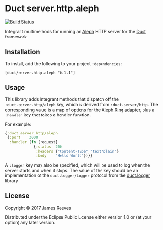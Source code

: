 # Duct server.http.aleph

[![Build Status](https://travis-ci.org/duct-framework/server.http.aleph.svg?branch=master)](https://travis-ci.org/duct-framework/server.http.aleph)

Integrant multimethods for running an [Aleph][] HTTP server for the
[Duct][] framework.

[aleph]: http://aleph.io/
[duct]: https://github.com/duct-framework/duct

## Installation

To install, add the following to your project `:dependencies`:

    [duct/server.http.aleph "0.1.1"]

## Usage

This library adds Integrant methods that dispatch off the
`:duct.server.http/aleph` key, which is derived from
`:duct.server/http`. The corresponding value is a map of options for
the [Aleph Ring adapter][], plus a `:handler` key that takes a handler
function.

For example:

```clojure
{:duct.server.http/aleph
 {:port    3000
  :handler (fn [request]
             {:status  200
              :headers {"Content-Type" "text/plain"}
              :body    "Hello World"})}}
```

A `:logger` key may also be specified, which will be used to log when
the server starts and when it stops. The value of the key should be an
implementation of the `duct.logger/Logger` protocol from the
[duct.logger][] library

[aleph ring adapter]: http://aleph.io/aleph/http.html
[duct.logger]: https://github.com/duct-framework/logger

## License

Copyright © 2017 James Reeves

Distributed under the Eclipse Public License either version 1.0 or (at
your option) any later version.
